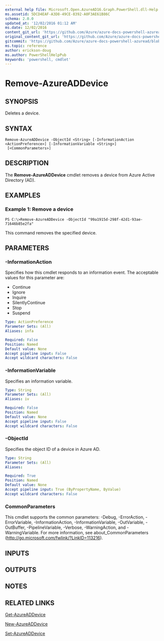 ```yaml
---
external help file: Microsoft.Open.AzureAD16.Graph.PowerShell.dll-Help.xml
ms.assetid: 5DCD4EAF-A3D8-49CE-8392-A0F3AE61B86C
schema: 2.0.0
updated_at: '12/02/2016 01:12 AM'
ms.date: 12/02/2016
content_git_url: 'https://github.com/Azure/azure-docs-powershell-azuread/blob/master/Azure%20AD%20Cmdlets/AzureAD/v2/Remove-AzureADDevice.md'
original_content_git_url: 'https://github.com/Azure/azure-docs-powershell-azuread/blob/master/Azure%20AD%20Cmdlets/AzureAD/v2/Remove-AzureADDevice.md'
gitcommit: 'https://github.com/Azure/azure-docs-powershell-azuread/blob/8f658f99458e2c236d5f4be363030b6f24cacc4c'
ms.topic: reference
author: erickson-doug
ms.author: PowerShellHelpPub
keywords: 'powershell, cmdlet'
---
```


# Remove-AzureADDevice

## SYNOPSIS
Deletes a device.

## SYNTAX

```
Remove-AzureADDevice -ObjectId <String> [-InformationAction <ActionPreference>] [-InformationVariable <String>]
 [<CommonParameters>]
```

## DESCRIPTION
The **Remove-AzureADDevice** cmdlet removes a device from Azure Active Directory (AD).

## EXAMPLES

### Example 1: Remove a device
```
PS C:\>Remove-AzureADDevice -ObjectId "99a1915d-298f-42d1-93ae-71646b85e2fa"
```

This command removes the specified device.

## PARAMETERS

### -InformationAction
Specifies how this cmdlet responds to an information event. The acceptable values for this parameter are:

- Continue
- Ignore
- Inquire
- SilentlyContinue
- Stop
- Suspend

```yaml
Type: ActionPreference
Parameter Sets: (All)
Aliases: infa

Required: False
Position: Named
Default value: None
Accept pipeline input: False
Accept wildcard characters: False
```

### -InformationVariable
Specifies an information variable.

```yaml
Type: String
Parameter Sets: (All)
Aliases: iv

Required: False
Position: Named
Default value: None
Accept pipeline input: False
Accept wildcard characters: False
```

### -ObjectId
Specifies the object ID of a device in Azure AD.

```yaml
Type: String
Parameter Sets: (All)
Aliases: 

Required: True
Position: Named
Default value: None
Accept pipeline input: True (ByPropertyName, ByValue)
Accept wildcard characters: False
```

### CommonParameters
This cmdlet supports the common parameters: -Debug, -ErrorAction, -ErrorVariable, -InformationAction, -InformationVariable, -OutVariable, -OutBuffer, -PipelineVariable, -Verbose, -WarningAction, and -WarningVariable. For more information, see about_CommonParameters (http://go.microsoft.com/fwlink/?LinkID=113216).

## INPUTS

## OUTPUTS

## NOTES

## RELATED LINKS

[Get-AzureADDevice](./Get-AzureADDevice.md)

[New-AzureADDevice](./New-AzureADDevice.md)

[Set-AzureADDevice](./Set-AzureADDevice.md)
